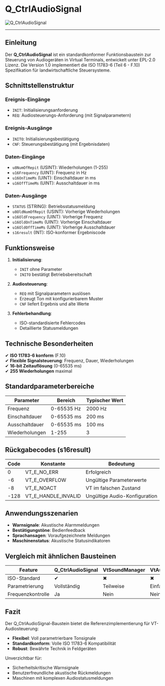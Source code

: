 # Q_CtrlAudioSignal

![Q_CtrlAudioSignal](https://user-images.githubusercontent.com/116869307/214147202-f060b872-d3d6-4c56-92c9-84961ce5127b.png)

* * * * * * * * * *

## Einleitung
Der **Q_CtrlAudioSignal** ist ein standardkonformer Funktionsbaustein zur Steuerung von Audiogeräten in Virtual Terminals, entwickelt unter EPL-2.0 Lizenz. Die Version 1.0 implementiert die ISO 11783-6 (Teil 6 - F.10) Spezifikation für landwirtschaftliche Steuersysteme.

## Schnittstellenstruktur

### **Ereignis-Eingänge**
- `INIT`: Initialisierungsanforderung
- `REQ`: Audiosteuerungs-Anforderung (mit Signalparametern)

### **Ereignis-Ausgänge**
- `INITO`: Initialisierungsbestätigung
- `CNF`: Steuerungsbestätigung (mit Ergebnisdaten)

### **Daten-Eingänge**
- `u8NumOfRepit` (USINT): Wiederholungen (1-255)
- `u16Frequency` (UINT): Frequenz in Hz
- `u16OnTimeMs` (UINT): Einschaltdauer in ms
- `u16OffTimeMs` (UINT): Ausschaltdauer in ms

### **Daten-Ausgänge**
- `STATUS` (STRING): Betriebsstatusmeldung
- `u8OldNumOfRepit` (USINT): Vorherige Wiederholungen
- `u16OldFrequency` (UINT): Vorherige Frequenz
- `u16OldOnTimeMs` (UINT): Vorherige Einschaltdauer
- `u16OldOffTimeMs` (UINT): Vorherige Ausschaltdauer
- `s16result` (INT): ISO-konformer Ergebniscode

## Funktionsweise

1. **Initialisierung**:
   - `INIT` ohne Parameter
   - `INITO` bestätigt Betriebsbereitschaft

2. **Audiosteuerung**:
   - `REQ` mit Signalparametern auslösen
   - Erzeugt Ton mit konfigurierbarem Muster
   - `CNF` liefert Ergebnis und alte Werte

3. **Fehlerbehandlung**:
   - ISO-standardisierte Fehlercodes
   - Detaillierte Statusmeldungen

## Technische Besonderheiten

✔ **ISO 11783-6 konform** (F.10)  
✔ **Flexible Signalsteuerung**: Frequenz, Dauer, Wiederholungen  
✔ **16-bit Zeitauflösung** (0-65535 ms)  
✔ **255 Wiederholungen** maximal  

## Standardparameterbereiche

| Parameter       | Bereich     | Typischer Wert |
|-----------------|------------|----------------|
| Frequenz        | 0-65535 Hz | 2000 Hz        |
| Einschaltdauer  | 0-65535 ms | 200 ms         |
| Ausschaltdauer  | 0-65535 ms | 100 ms         |
| Wiederholungen  | 1-255      | 3              |

## Rückgabecodes (s16result)

| Code | Konstante               | Bedeutung                          |
|------|-------------------------|------------------------------------|
| 0    | VT_E_NO_ERR             | Erfolgreich                       |
| -6   | VT_E_OVERFLOW           | Ungültige Parameterwerte          |
| -8   | VT_E_NOACT              | VT im falschen Zustand            |
| -128 | VT_E_HANDLE_INVALID     | Ungültige Audio-Konfiguration     |

## Anwendungsszenarien

- **Warnsignale**: Akustische Alarmmeldungen
- **Bestätigungstöne**: Bedienfeedback
- **Sprachansagen**: Voraufgezeichnete Meldungen
- **Maschinenstatus**: Akustische Statusindikatoren

## Vergleich mit ähnlichen Bausteinen

| Feature        | Q_CtrlAudioSignal | VtSoundManager | VtAudioAlert |
|---------------|-------------------|----------------|--------------|
| ISO-Standard  | ✔                 | ✖              | ✖            |
| Parametrierung| Vollständig       | Teilweise      | Einfach      |
| Frequenzkontrolle | Ja           | Nein           | Nein         |

## Fazit

Der Q_CtrlAudioSignal-Baustein bietet die Referenzimplementierung für VT-Audiosteuerung:

- **Flexibel**: Voll parametrierbare Tonsignale
- **Standardkonform**: Volle ISO 11783-6 Kompatibilität
- **Robust**: Bewährte Technik in Feldgeräten

Unverzichtbar für:
- Sicherheitskritische Warnsignale
- Benutzerfreundliche akustische Rückmeldungen
- Maschinen mit komplexen Audiostatusmeldungen

